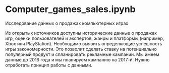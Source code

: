 # Computer_games_sales.ipynb
Исследование данных о продажах компьютерных играх

Из открытых источников доступны исторические данные о продажах игр, оценки пользователей и экспертов, жанры и платформы (например, Xbox или PlayStation). 
Необходимо выявить определяющие успешность игры закономерности. Это позволит сделать ставку на потенциально популярный продукт и спланировать рекламные кампании.
Мы имеем данные до 2016 года и мы планируем кампанию на 2017-й. Нужно отработать принцип работы с данными.
